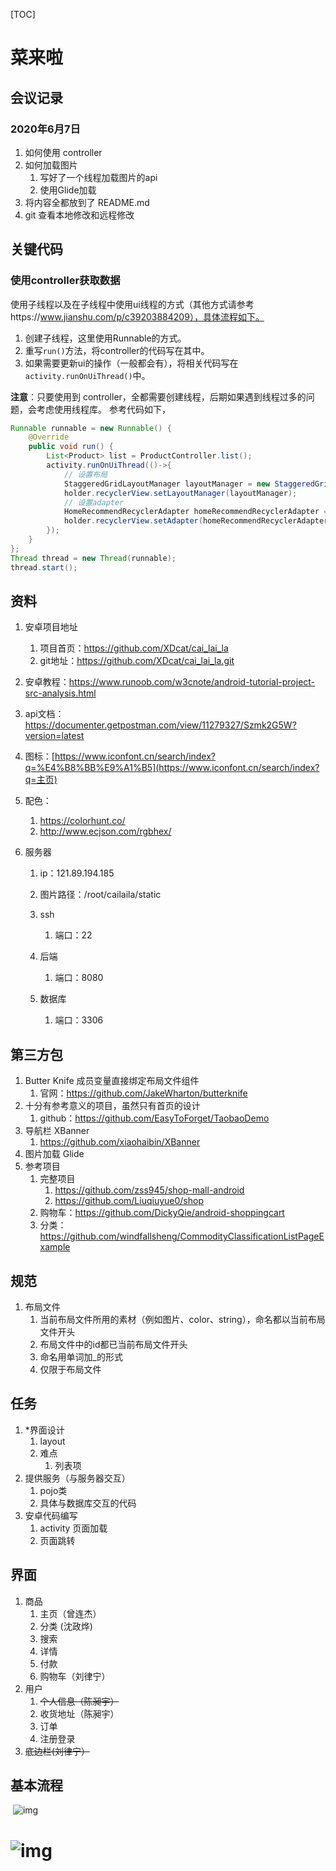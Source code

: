 [TOC]

# 菜来啦
## 会议记录
### 2020年6月7日
1. 如何使用 controller
2. 如何加载图片
   1. 写好了一个线程加载图片的api
   2. 使用Glide加载
3. 将内容全都放到了 README.md
4. git 查看本地修改和远程修改

## 关键代码

### 使用controller获取数据

使用子线程以及在子线程中使用ui线程的方式（其他方式请参考https://www.jianshu.com/p/c39203884209），具体流程如下。

1. 创建子线程，这里使用Runnable的方式。
2. 重写`run()`方法，将controller的代码写在其中。
3. 如果需要更新ui的操作（一般都会有），将相关代码写在`activity.runOnUiThread()`中。

**注意**：只要使用到 controller，全都需要创建线程，后期如果遇到线程过多的问题，会考虑使用线程库。
参考代码如下，

```java
Runnable runnable = new Runnable() {
    @Override
    public void run() {
        List<Product> list = ProductController.list();
        activity.runOnUiThread(()->{
            // 设置布局
            StaggeredGridLayoutManager layoutManager = new StaggeredGridLayoutManager(2, StaggeredGridLayoutManager.VERTICAL);
            holder.recyclerView.setLayoutManager(layoutManager);
            // 设置adapter
            HomeRecommendRecyclerAdapter homeRecommendRecyclerAdapter = new HomeRecommendRecyclerAdapter(context, activity, list);
            holder.recyclerView.setAdapter(homeRecommendRecyclerAdapter);
        });
    }
};
Thread thread = new Thread(runnable);
thread.start();
```



## 资料



1. 安卓项目地址

   1. 项目首页：https://github.com/XDcat/cai_lai_la
   2. git地址：https://github.com/XDcat/cai_lai_la.git

2. 安卓教程：https://www.runoob.com/w3cnote/android-tutorial-project-src-analysis.html

3. api文档：https://documenter.getpostman.com/view/11279327/Szmk2G5W?version=latest

4. 图标：[https://www.iconfont.cn/search/index?q=%E4%B8%BB%E9%A1%B5](https://www.iconfont.cn/search/index?q=主页)

5. 配色：

   1. https://colorhunt.co/
   2. http://www.ecjson.com/rgbhex/

6. 服务器

   1. ip：121.89.194.185

   2. 图片路径：/root/cailaila/static

   3. ssh

      1. 端口：22

   4. 后端

      1. 端口：8080

   5. 数据库

      1. 端口：3306

## 第三方包

1. Butter Knife 成员变量直接绑定布局文件组件
   1. 官网：https://github.com/JakeWharton/butterknife
2. 十分有参考意义的项目，虽然只有首页的设计
   1. github：https://github.com/EasyToForget/TaobaoDemo
3. 导航栏 XBanner
   1. https://github.com/xiaohaibin/XBanner
4. 图片加载 Glide
5. 参考项目
   1. 完整项目
      1. https://github.com/zss945/shop-mall-android
      2. https://github.com/Liuqiuyue0/shop
   2. 购物车：https://github.com/DickyQie/android-shoppingcart
   3. 分类：https://github.com/windfallsheng/CommodityClassificationListPageExample

## 规范

1. 布局文件
   1. 当前布局文件所用的素材（例如图片、color、string），命名都以当前布局文件开头
   2. 布局文件中的id都已当前布局文件开头
   3. 命名用单词加_的形式
   4. 仅限于布局文件

## 任务

1. *界面设计
   1. layout
   2. 难点
      1. 列表项
2. 提供服务（与服务器交互）
   1. pojo类
   2. 具体与数据库交互的代码
3. 安卓代码编写
   1. activity 页面加载
   2. 页面跳转

## 界面

1. 商品
   1. 主页（曾连杰）
   2. 分类 (沈政烨)
   3. 搜索
   4. 详情
   5. 付款
   6. 购物车（刘律宁）
2. 用户
   1. ~~个人信息（陈昶宇）~~
   2. 收货地址（陈昶宇）
   3. 订单
   4. 注册登录
3. ~~底边栏(刘律宁）~~

## 基本流程

​            ![img](https://qqadapt.qpic.cn/txdocpic/0/6dd43f2c1963fd2807898079e26d76d0/0?w=816&h=1071)            

#             ![img](https://qqadapt.qpic.cn/txdocpic/0/44f36ba2acaecf7421ecc706ac79037a/0?w=816&h=1071)            